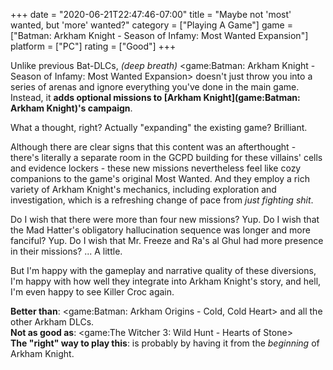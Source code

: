 +++
date = "2020-06-21T22:47:46-07:00"
title = "Maybe not 'most' wanted, but 'more' wanted?"
category = ["Playing A Game"]
game = ["Batman: Arkham Knight - Season of Infamy: Most Wanted Expansion"]
platform = ["PC"]
rating = ["Good"]
+++

Unlike previous Bat-DLCs, <i>(deep breath)</i> <game:Batman: Arkham Knight - Season of Infamy: Most Wanted Expansion> doesn't just throw you into a series of arenas and ignore everything you've done in the main game.  Instead, it <b>adds optional missions to [Arkham Knight](game:Batman: Arkham Knight)'s campaign</b>.

What a thought, right?  Actually "expanding" the existing game?  Brilliant.

Although there are clear signs that this content was an afterthought - there's literally a separate room in the GCPD building for these villains' cells and evidence lockers - these new missions nevertheless feel like cozy companions to the game's original Most Wanted.  And they employ a rich variety of Arkham Knight's mechanics, including exploration and investigation, which is a refreshing change of pace from <i>just fighting shit</i>.

Do I wish that there were more than four new missions?  Yup.  Do I wish that the Mad Hatter's obligatory hallucination sequence was longer and more fanciful?  Yup.  Do I wish that Mr. Freeze and Ra's al Ghul had more presence in their missions?  ... A little.

But I'm happy with the gameplay and narrative quality of these diversions, I'm happy with how well they integrate into Arkham Knight's story, and hell, I'm even happy to see Killer Croc again.

<b>Better than</b>: <game:Batman: Arkham Origins - Cold, Cold Heart> and all the other Arkham DLCs.  
<b>Not as good as</b>: <game:The Witcher 3: Wild Hunt - Hearts of Stone>  
<b>The "right" way to play this</b>: is probably by having it from the <i>beginning</i> of Arkham Knight.

